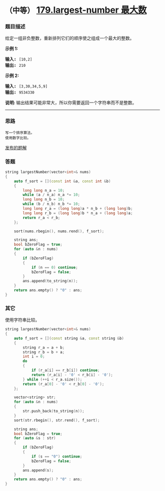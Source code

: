 # `（中等）`  [179.largest-number 最大数](https://leetcode-cn.com/problems/largest-number/)

### 题目描述
<p>给定一组非负整数，重新排列它们的顺序使之组成一个最大的整数。</p>

<p><strong>示例 1:</strong></p>

<pre><strong>输入:</strong> <code>[10,2]</code>
<strong>输出:</strong> <code>210</code></pre>

<p><strong>示例&nbsp;2:</strong></p>

<pre><strong>输入:</strong> <code>[3,30,34,5,9]</code>
<strong>输出:</strong> <code>9534330</code></pre>

<p><strong>说明: </strong>输出结果可能非常大，所以你需要返回一个字符串而不是整数。</p>


---
### 思路
```
写一个排序算法。
使用数字比较。
```

[发布的题解](https://leetcode-cn.com/problems/largest-number/solution/179-by-ikaruga/)

### 答题
``` C++
string largestNumber(vector<int>& nums) 
{
	auto f_sort = [](const int &a, const int &b)
	{
		long long n_a = 10;
		while (a / n_a) n_a *= 10;
		long long n_b = 10;
		while (b / n_b) n_b *= 10;
		long long r_a = (long long)a * n_b + (long long)b;
		long long r_b = (long long)b * n_a + (long long)a;
		return r_a < r_b;
	};

	sort(nums.rbegin(), nums.rend(), f_sort);

	string ans;
	bool bZeroFlag = true;
	for (auto &n : nums)
	{
		if (bZeroFlag)
		{
			if (n == 0) continue;
			bZeroFlag = false;
		}
		ans.append(to_string(n));
	}
	return ans.empty() ? "0" : ans;
}
```

### 其它
使用字符串比较。
``` C++
string largestNumber(vector<int>& nums)
{
	auto f_sort = [](const string &a, const string &b)
	{
		string r_a = a + b;
		string r_b = b + a;
		int i = 0;
		do
		{
			if (r_a[i] == r_b[i]) continue;
			return (r_a[i] - '0' < r_b[i] - '0');
		} while (++i < r_a.size());
		return (r_a[0] - '0' < r_b[0] - '0');
	};

	vector<string> str;
	for (auto &n : nums)
	{
		str.push_back(to_string(n));
	}
	sort(str.rbegin(), str.rend(), f_sort);

	string ans;
	bool bZeroFlag = true;
	for (auto &s : str)
	{
		if (bZeroFlag)
		{
			if (s == "0") continue;
			bZeroFlag = false;
		}
		ans.append(s);
	}
	return ans.empty() ? "0" : ans;
}
```

